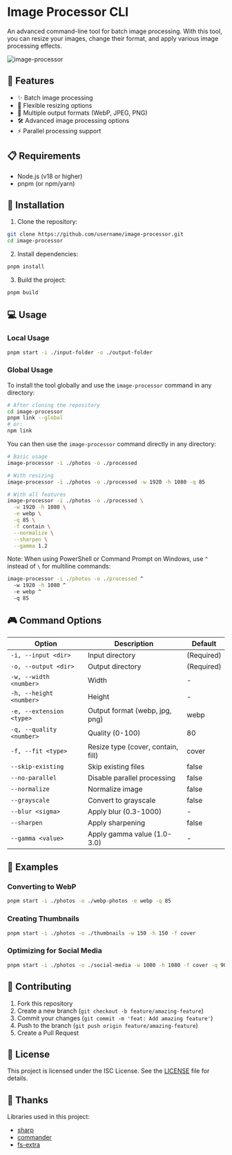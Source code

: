# Image Processor CLI

An advanced command-line tool for batch image processing. With this tool, you can resize your images, change their format, and apply various image processing effects.

![image-processor](https://github.com/user-attachments/assets/3a4a2345-854b-4882-af1b-ea23d125b315)

## 🚀 Features

- ✨ Batch image processing
- 📐 Flexible resizing options
- 🎨 Multiple output formats (WebP, JPEG, PNG)
- 🛠️ Advanced image processing options
- ⚡ Parallel processing support

## 📋 Requirements

- Node.js (v18 or higher)
- pnpm (or npm/yarn)

## 🔧 Installation

1. Clone the repository:

```bash
git clone https://github.com/username/image-processor.git
cd image-processor
```

2. Install dependencies:

```bash
pnpm install
```

3. Build the project:

```bash
pnpm build
```

## 💻 Usage

### Local Usage

```bash
pnpm start -i ./input-folder -o ./output-folder
```

### Global Usage

To install the tool globally and use the `image-processor` command in any directory:

```bash
# After cloning the repository
cd image-processor
pnpm link --global
# or:
npm link
```

You can then use the `image-processor` command directly in any directory:

```bash
# Basic usage
image-processor -i ./photos -o ./processed

# With resizing
image-processor -i ./photos -o ./processed -w 1920 -h 1080 -q 85

# With all features
image-processor -i ./photos -o ./processed \
  -w 1920 -h 1080 \
  -e webp \
  -q 85 \
  -f contain \
  --normalize \
  --sharpen \
  --gamma 1.2
```

Note: When using PowerShell or Command Prompt on Windows, use `^` instead of `\` for multiline commands:

```cmd
image-processor -i ./photos -o ./processed ^
  -w 1920 -h 1080 ^
  -e webp ^
  -q 85
```

## 🎮 Command Options

| Option                   | Description                        | Default    |
| ------------------------ | ---------------------------------- | ---------- |
| `-i, --input <dir>`      | Input directory                    | (Required) |
| `-o, --output <dir>`     | Output directory                   | (Required) |
| `-w, --width <number>`   | Width                              | -          |
| `-h, --height <number>`  | Height                             | -          |
| `-e, --extension <type>` | Output format (webp, jpg, png)     | webp       |
| `-q, --quality <number>` | Quality (0-100)                    | 80         |
| `-f, --fit <type>`       | Resize type (cover, contain, fill) | cover      |
| `--skip-existing`        | Skip existing files                | false      |
| `--no-parallel`          | Disable parallel processing        | false      |
| `--normalize`            | Normalize image                    | false      |
| `--grayscale`            | Convert to grayscale               | false      |
| `--blur <sigma>`         | Apply blur (0.3-1000)              | -          |
| `--sharpen`              | Apply sharpening                   | false      |
| `--gamma <value>`        | Apply gamma value (1.0-3.0)        | -          |

## 📝 Examples

### Converting to WebP

```bash
pnpm start -i ./photos -o ./webp-photos -e webp -q 85
```

### Creating Thumbnails

```bash
pnpm start -i ./photos -o ./thumbnails -w 150 -h 150 -f cover
```

### Optimizing for Social Media

```bash
pnpm start -i ./photos -o ./social-media -w 1080 -h 1080 -f cover -q 90 --sharpen
```

## 🤝 Contributing

1. Fork this repository
2. Create a new branch (`git checkout -b feature/amazing-feature`)
3. Commit your changes (`git commit -m 'feat: Add amazing feature'`)
4. Push to the branch (`git push origin feature/amazing-feature`)
5. Create a Pull Request

## 📄 License

This project is licensed under the ISC License. See the [LICENSE](LICENSE) file for details.

## 🙏 Thanks

Libraries used in this project:

- [sharp](https://sharp.pixelplumbing.com/)
- [commander](https://github.com/tj/commander.js)
- [fs-extra](https://github.com/jprichardson/node-fs-extra)
